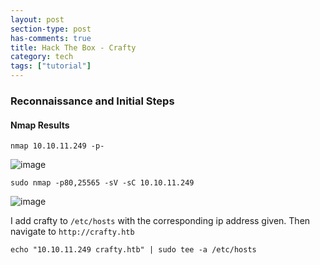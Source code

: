 ```yaml
---
layout: post
section-type: post
has-comments: true
title: Hack The Box - Crafty
category: tech
tags: ["tutorial"]
---
```


### Reconnaissance and Initial Steps

#### Nmap Results

```
nmap 10.10.11.249 -p-
```

![image](https://github.com/c0d3cr4f73r/c0d3cr4f73r.github.io/assets/66146701/fbc9f2f4-73e7-4f98-9fb3-7856d3a97db9)

```
sudo nmap -p80,25565 -sV -sC 10.10.11.249
```

![image](https://github.com/c0d3cr4f73r/c0d3cr4f73r.github.io/assets/66146701/4a79d415-09b1-46a8-8d79-2dbb2f999681)


I add crafty to `/etc/hosts` with the corresponding ip address given. Then navigate to `http://crafty.htb`

```
echo "10.10.11.249 crafty.htb" | sudo tee -a /etc/hosts
```

